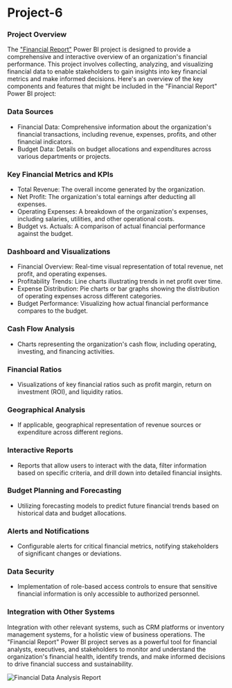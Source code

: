 # Project-6

### Project Overview

The ["Financial Report"](https://1drv.ms/u/c/53d9d0eaf14ddcbb/ESexxbtyQ0RJqMGk8_RDnyAB7AfTs8gCWVu6f3j4d4j8eQ?e=ZHKrfk) Power BI project is designed to provide a comprehensive and interactive overview of an organization's financial performance. This project involves collecting, analyzing, and visualizing financial data to enable stakeholders to gain insights into key financial metrics and make informed decisions. Here's an overview of the key components and features that might be included in the "Financial Report" Power BI project:

### Data Sources

- Financial Data: Comprehensive information about the organization's financial transactions, including revenue, expenses, profits, and other financial indicators.
- Budget Data: Details on budget allocations and expenditures across various departments or projects.

### Key Financial Metrics and KPIs 

- Total Revenue: The overall income generated by the organization.
- Net Profit: The organization's total earnings after deducting all expenses.
- Operating Expenses: A breakdown of the organization's expenses, including salaries, utilities, and other operational costs.
- Budget vs. Actuals: A comparison of actual financial performance against the budget.

### Dashboard and Visualizations

- Financial Overview: Real-time visual representation of total revenue, net profit, and operating expenses.
- Profitability Trends: Line charts illustrating trends in net profit over time.
- Expense Distribution: Pie charts or bar graphs showing the distribution of operating expenses across different categories.
- Budget Performance: Visualizing how actual financial performance compares to the budget.

### Cash Flow Analysis

- Charts representing the organization's cash flow, including operating, investing, and financing activities.

### Financial Ratios

- Visualizations of key financial ratios such as profit margin, return on investment (ROI), and liquidity ratios.

### Geographical Analysis

- If applicable, geographical representation of revenue sources or expenditure across different regions.

### Interactive Reports

- Reports that allow users to interact with the data, filter information based on specific criteria, and drill down into detailed financial insights.

### Budget Planning and Forecasting

- Utilizing forecasting models to predict future financial trends based on historical data and budget allocations.

### Alerts and Notifications

- Configurable alerts for critical financial metrics, notifying stakeholders of significant changes or deviations.

### Data Security

- Implementation of role-based access controls to ensure that sensitive financial information is only accessible to authorized personnel.

### Integration with Other Systems

Integration with other relevant systems, such as CRM platforms or inventory management systems, for a holistic view of business operations.
The "Financial Report" Power BI project serves as a powerful tool for financial analysts, executives, and stakeholders to monitor and understand the organization's financial health, identify trends, and make informed decisions to drive financial success and sustainability.

![Financial Data Analysis Report](https://github.com/user-attachments/assets/ecb68d1e-221e-4f7f-8ee9-04d98a42e517)
